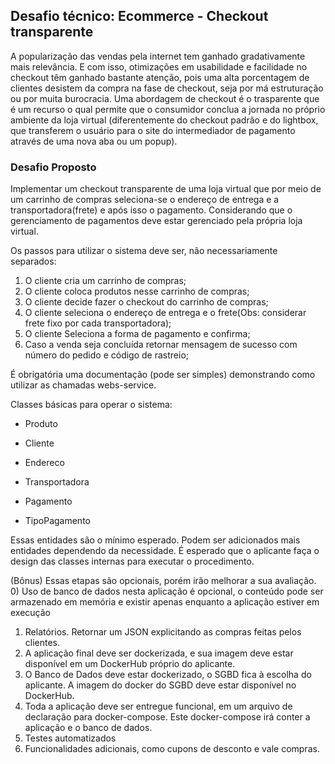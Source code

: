 ## Desafio técnico: Ecommerce - Checkout transparente

A popularização das vendas pela internet tem ganhado gradativamente mais relevância. E com isso, otimizações em usabilidade e facilidade no checkout têm ganhado bastante atenção, pois uma alta porcentagem de clientes desistem da compra na fase de checkout, seja por má estruturação ou por muita burocracia. Uma abordagem de checkout é o trasparente que é um recurso o qual permite que o consumidor conclua a jornada no próprio ambiente da loja virtual (diferentemente do checkout padrão e do lightbox, que transferem o usuário para o site do intermediador de pagamento através de uma nova aba ou um popup).

### Desafio Proposto

Implementar um checkout transparente de uma loja virtual que por meio de um carrinho de compras seleciona-se o endereço de entrega e a transportadora(frete) e após isso o pagamento. Considerando que o gerenciamento de pagamentos deve estar gerenciado pela própria loja virtual.

Os passos para utilizar o sistema deve ser, não necessariamente separados:

1) O cliente cria um carrinho de compras;
2) O cliente coloca produtos nesse carrinho de compras;
3) O cliente decide fazer o checkout do carrinho de compras;
4) O cliente seleciona o endereço de entrega e o frete(Obs: considerar frete fixo por cada transportadora);
5) O cliente Seleciona a forma de pagamento e confirma;
6) Caso a venda seja concluída retornar mensagem de sucesso com número do pedido e código de rastreio;

É obrigatória uma documentação (pode ser simples) demonstrando como utilizar as chamadas webs-service.

Classes básicas para operar o sistema:

* Produto

* Cliente

* Endereco

* Transportadora

* Pagamento

* TipoPagamento

Essas entidades são o mínimo esperado. Podem ser adicionados mais entidades dependendo da necessidade.
É esperado que o aplicante faça o design das classes internas para executar o procedimento.


(Bônus)
Essas etapas são opcionais, porém irão melhorar a sua avaliação.
0) Uso de banco de dados nesta aplicação é opcional, o conteúdo pode ser armazenado em memória e existir apenas enquanto a aplicação estiver em execução
1) Relatórios. Retornar um JSON explicitando as compras feitas pelos clientes.
2) A aplicação final deve ser dockerizada, e sua imagem deve estar disponível em um DockerHub próprio do aplicante.
3) O Banco de Dados deve estar dockerizado, o SGBD fica à escolha do aplicante. A imagem do docker do SGBD deve estar disponível no DockerHub.
4) Toda a aplicação deve ser entregue funcional, em um arquivo de declaração para docker-compose. Este docker-compose irá conter a aplicação e o banco de dados.
5) Testes automatizados
6) Funcionalidades adicionais, como cupons de desconto e vale compras. 